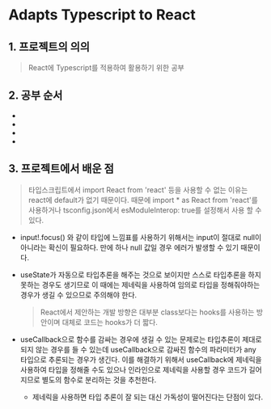 # Adapts Typescript to React

## 1. 프로젝트의 의의
> React에 Typescript를 적용하여 활용하기 위한 공부

## 2. 공부 순서

- [구구단]: ./GuguDan.tsx

- [구구단(클래스 사용)]: ./GuguDanClass.tsx

- [끝말잇기]: ./WordRelay.tsx

- [끝말잇기(클래스 사용)]: ./WordRelayClass.tsx

  

## 3. 프로젝트에서 배운 점
> 타입스크립트에서 import React from 'react' 등을 사용할 수 없는 이유는 react에 default가 없기 때문이다. 때문에 import * as React from 'react'를 사용하거나 tsconfig.json에서 esModuleInterop: true를 설정해서 사용 할 수 있다.

- input!.focus() 와 같이 타입에 느낌표를 사용하기 위해서는 input이 절대로 null이 아니라는 확신이 필요하다. 만에 하나 null 값일 경우 에러가 발생할 수 있기 때문이다.

- useState가 자동으로 타입추론을 해주는 것으로 보이지만 스스로 타입추론을 하지 못하는 경우도 생기므로 이 때에는 제네릭을 사용하여 임의로 타입을 정해줘야하는 경우가 생길 수 있으므로 주의해야 한다.

  > React에서 제안하는 개발 방향은 대부분 class보다는 hooks를 사용하는 방안이며 대체로 코드는 hooks가 더 짧다.

- useCallback으로 함수를 감싸는 경우에 생길 수 있는 문제로는 타입추론이 제대로 되지 않는 경우를 들 수 있는데 useCallback으로 감싸진 함수의 파라미터가 any 타입으로 추론되는 경우가 생긴다. 이를 해결하기 위해서 useCallback에 제네릭을 사용하여 타입을 정해줄 수도 있으나 인라인으로 제네릭을 사용할 경우 코드가 길어지므로 별도의 함수로 분리하는 것을 추천한다.
  - 제네릭을 사용하면 타입 추론이 잘 되는 대신 가독성이 떨어진다는 단점이 있다.

